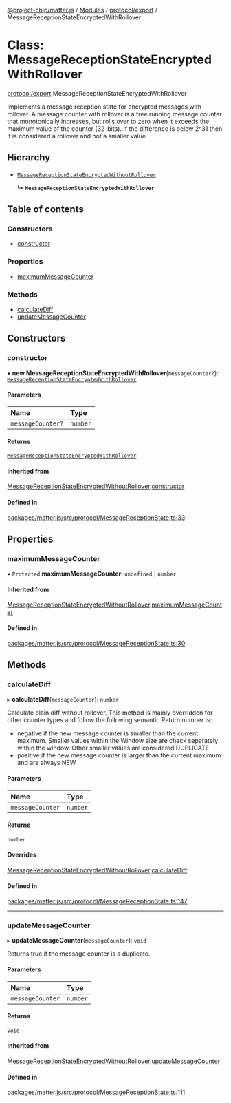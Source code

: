 [@project-chip/matter.js](../README.md) / [Modules](../modules.md) / [protocol/export](../modules/protocol_export.md) / MessageReceptionStateEncryptedWithRollover

# Class: MessageReceptionStateEncryptedWithRollover

[protocol/export](../modules/protocol_export.md).MessageReceptionStateEncryptedWithRollover

Implements a message reception state for encrypted messages with rollover.
A message counter with rollover is a free running message counter that monotonically increases, but rolls
over to zero when it exceeds the maximum value of the counter (32-bits). If the difference is below 2^31 then it is
considered a rollover and not a smaller value

## Hierarchy

- [`MessageReceptionStateEncryptedWithoutRollover`](protocol_export.MessageReceptionStateEncryptedWithoutRollover.md)

  ↳ **`MessageReceptionStateEncryptedWithRollover`**

## Table of contents

### Constructors

- [constructor](protocol_export.MessageReceptionStateEncryptedWithRollover.md#constructor)

### Properties

- [maximumMessageCounter](protocol_export.MessageReceptionStateEncryptedWithRollover.md#maximummessagecounter)

### Methods

- [calculateDiff](protocol_export.MessageReceptionStateEncryptedWithRollover.md#calculatediff)
- [updateMessageCounter](protocol_export.MessageReceptionStateEncryptedWithRollover.md#updatemessagecounter)

## Constructors

### constructor

• **new MessageReceptionStateEncryptedWithRollover**(`messageCounter?`): [`MessageReceptionStateEncryptedWithRollover`](protocol_export.MessageReceptionStateEncryptedWithRollover.md)

#### Parameters

| Name | Type |
| :------ | :------ |
| `messageCounter?` | `number` |

#### Returns

[`MessageReceptionStateEncryptedWithRollover`](protocol_export.MessageReceptionStateEncryptedWithRollover.md)

#### Inherited from

[MessageReceptionStateEncryptedWithoutRollover](protocol_export.MessageReceptionStateEncryptedWithoutRollover.md).[constructor](protocol_export.MessageReceptionStateEncryptedWithoutRollover.md#constructor)

#### Defined in

[packages/matter.js/src/protocol/MessageReceptionState.ts:33](https://github.com/project-chip/matter.js/blob/c15b1068/packages/matter.js/src/protocol/MessageReceptionState.ts#L33)

## Properties

### maximumMessageCounter

• `Protected` **maximumMessageCounter**: `undefined` \| `number`

#### Inherited from

[MessageReceptionStateEncryptedWithoutRollover](protocol_export.MessageReceptionStateEncryptedWithoutRollover.md).[maximumMessageCounter](protocol_export.MessageReceptionStateEncryptedWithoutRollover.md#maximummessagecounter)

#### Defined in

[packages/matter.js/src/protocol/MessageReceptionState.ts:30](https://github.com/project-chip/matter.js/blob/c15b1068/packages/matter.js/src/protocol/MessageReceptionState.ts#L30)

## Methods

### calculateDiff

▸ **calculateDiff**(`messageCounter`): `number`

Calculate plain diff without rollover.
This method is mainly overridden for other counter types and follow the following semantic
Return number is:
* negative if the new message counter is smaller than the current maximum. Smaller values within the Window size
  are check separately within the window. Other smaller values are considered DUPLICATE
* positive if the new message counter is larger than the current maximum and are always NEW

#### Parameters

| Name | Type |
| :------ | :------ |
| `messageCounter` | `number` |

#### Returns

`number`

#### Overrides

[MessageReceptionStateEncryptedWithoutRollover](protocol_export.MessageReceptionStateEncryptedWithoutRollover.md).[calculateDiff](protocol_export.MessageReceptionStateEncryptedWithoutRollover.md#calculatediff)

#### Defined in

[packages/matter.js/src/protocol/MessageReceptionState.ts:147](https://github.com/project-chip/matter.js/blob/c15b1068/packages/matter.js/src/protocol/MessageReceptionState.ts#L147)

___

### updateMessageCounter

▸ **updateMessageCounter**(`messageCounter`): `void`

Returns true if the message counter is a duplicate.

#### Parameters

| Name | Type |
| :------ | :------ |
| `messageCounter` | `number` |

#### Returns

`void`

#### Inherited from

[MessageReceptionStateEncryptedWithoutRollover](protocol_export.MessageReceptionStateEncryptedWithoutRollover.md).[updateMessageCounter](protocol_export.MessageReceptionStateEncryptedWithoutRollover.md#updatemessagecounter)

#### Defined in

[packages/matter.js/src/protocol/MessageReceptionState.ts:111](https://github.com/project-chip/matter.js/blob/c15b1068/packages/matter.js/src/protocol/MessageReceptionState.ts#L111)
